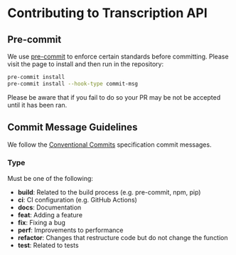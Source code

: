 # Contributing to Transcription API

## Pre-commit

We use [pre-commit](https://pre-commit.com/) to enforce certain standards before committing. Please visit the page to install and then run in the repository:

```bash
pre-commit install
pre-commit install --hook-type commit-msg
```

Please be aware that if you fail to do so your PR may be not be accepted until it has been ran.

## Commit Message Guidelines

We follow the [Conventional Commits](https://www.conventionalcommits.org/en/v1.0.0/) specification commit messages.

### Type

Must be one of the following:

- **build**: Related to the build process (e.g. pre-commit, npm, pip)
- **ci**: CI configuration (e.g. GitHub Actions)
- **docs**: Documentation
- **feat**: Adding a feature
- **fix**: Fixing a bug
- **perf**: Improvements to performance
- **refactor**: Changes that restructure code but do not change the function
- **test**: Related to tests
